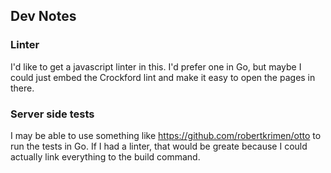 ## Dev Notes

### Linter
I'd like to get a javascript linter in this. I'd prefer one in Go, but maybe
I could just embed the Crockford lint and make it easy to open the pages in
there.

### Server side tests
I may be able to use something like https://github.com/robertkrimen/otto to
run the tests in Go. If I had a linter, that would be greate because I could
actually link everything to the build command.
